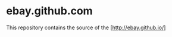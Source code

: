 ebay.github.com
===============

This repository contains the source of the [http://ebay.github.io/]